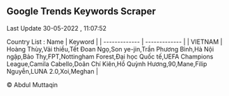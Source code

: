 

## Google Trends Keywords Scraper 
 
Last Update 30-05-2022 , 11:07:52

Country List :
 Name  | Keyword |
| ------------- | ------------- |
| VIETNAM | Hoàng Thùy,Vải thiều,Tết Đoan Ngọ,Son ye-jin,Trần Phương Bình,Hà Nội ngập,Bảo Thy,FPT,Nottingham Forest,Đại học Quốc tế,UEFA Champions League,Camila Cabello,Doãn Chí Kiên,Hồ Quỳnh Hương,90,Mane,Filip Nguyễn,LUNA 2.0,Xoi,Meghan |



© Abdul Muttaqin 
